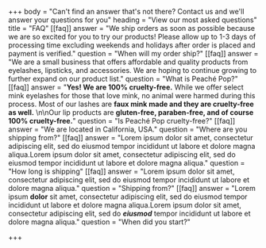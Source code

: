 +++
body = "Can't find an answer that's not there? Contact us and we'll answer your questions for you"
heading = "View our most asked questions"
title = "FAQ"
[[faq]]
answer = "We ship orders as soon as possible because we are so excited for you to try our products! Please allow up to 1-3 days of processing time excluding weekends and holidays after order is placed and payment is verified."
question = "When will my order ship?"
[[faq]]
answer = "We are a small business that offers affordable and quality products from eyelashes, lipsticks, and accessories. We are hoping to continue growing to further expand on our product list."
question = "What is Peaché Pop?"
[[faq]]
answer = "**Yes! We are 100% cruelty-free.** While we offer select mink eyelashes for those that love mink, no animal were harmed during this process. Most of our lashes are **faux mink made and they are cruelty-free as well.** \n\nOur lip products are **gluten-free, paraben-free, and of course 100% cruelty-free.**"
question = "Is Peaché Pop cruelty-free?"
[[faq]]
answer = "We are located in California, USA."
question = "Where are you shipping from?"
[[faq]]
answer = "Lorem ipsum dolor sit amet, consectetur adipiscing elit, sed do eiusmod tempor incididunt ut labore et dolore magna aliqua.Lorem ipsum dolor sit amet, consectetur adipiscing elit, sed do eiusmod tempor incididunt ut labore et dolore magna aliqua."
question = "How long is shipping"
[[faq]]
answer = "Lorem ipsum dolor sit amet, consectetur adipiscing elit, sed do eiusmod tempor incididunt ut labore et dolore magna aliqua."
question = "Shipping from?"
[[faq]]
answer = "Lorem ipsum **dolor** sit amet, consectetur adipiscing elit, sed do eiusmod tempor incididunt ut labore et dolore magna aliqua.Lorem ipsum dolor sit amet, consectetur adipiscing elit, sed do **_eiusmod_** tempor incididunt ut labore et dolore magna aliqua."
question = "When did you start?"

+++
